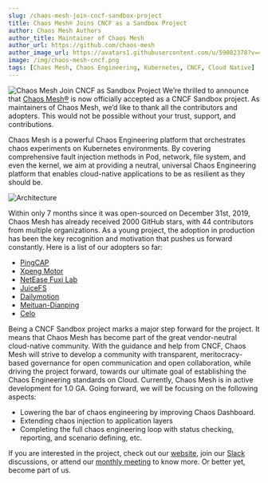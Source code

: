 ```yaml
---
slug: /chaos-mesh-join-cncf-sandbox-project
title: Chaos Mesh® Joins CNCF as a Sandbox Project
author: Chaos Mesh Authors
author_title: Maintainer of Chaos Mesh
author_url: https://github.com/chaos-mesh
author_image_url: https://avatars1.githubusercontent.com/u/59082378?v=4
image: /img/chaos-mesh-cncf.png
tags: [Chaos Mesh, Chaos Engineering, Kubernetes, CNCF, Cloud Native]
---
```


![Chaos Mesh Join CNCF as Sandbox Project](/img/chaos-mesh-cncf.png)
We’re thrilled to announce that [Chaos Mesh®](https://github.com/chaos-mesh/chaos-mesh) is now officially accepted as a CNCF Sandbox project. As maintainers of Chaos Mesh, we’d like to thank all the contributors and adopters. This would not be possible without your trust, support, and contributions.

<!--truncate-->

Chaos Mesh is a powerful Chaos Engineering platform that orchestrates chaos experiments on Kubernetes environments. By covering comprehensive fault injection methods in Pod, network, file system, and even the kernel, we aim at providing a neutral, universal Chaos Engineering platform that enables cloud-native applications to be as resilient as they should be.

![Architecture](/img/chaos-mesh.svg)

Within only 7 months since it was open-sourced on December 31st, 2019, Chaos Mesh has already received 2000 GitHub stars, with 44 contributors from multiple organizations. As a young project, the adoption in production has been the key recognition and motivation that pushes us forward constantly. Here is a list of our adopters so far:

- [PingCAP](http://www.pingcap.com)
- [Xpeng Motor](https://en.xiaopeng.com/)
- [NetEase Fuxi Lab](https://fuxi.163.com/en/about.html)
- [JuiceFS](http://juicefs.com/?hl=en)
- [Dailymotion](https://www.dailymotion.com/)
- [Meituan-Dianping](https://about.meituan.com/en)
- [Celo](https://celo.org/)

Being a CNCF Sandbox project marks a major step forward for the project. It means that Chaos Mesh has become part of the great vendor-neutral cloud-native community. With the guidance and help from CNCF, Chaos Mesh will strive to develop a community with transparent, meritocracy-based governance for open communication and open collaboration, while driving the project forward, towards our ultimate goal of establishing the Chaos Engineering standards on Cloud.
Currently, Chaos Mesh is in active development for 1.0 GA. Going forward, we will be focusing on the following aspects:

- Lowering the bar of chaos engineering by improving Chaos Dashboard.
- Extending chaos injection to application layers
- Completing the full chaos engineering loop with status checking, reporting, and scenario defining, etc.

If you are interested in the project, check out our [website](https://chaos-mesh.org/), join our [Slack](https://cloud-native.slack.com/archives/C018JJ686BS) discussions, or attend our [monthly meeting](https://docs.google.com/document/d/1H8IfmhIJiJ1ltg-XLjqR_P_RaMHUGrl1CzvHnKM_9Sc/edit) to know more. Or better yet, become part of us.
